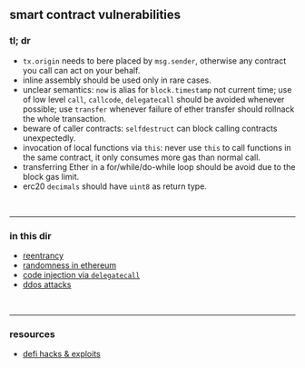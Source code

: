## smart contract vulnerabilities


### tl; dr


* `tx.origin` needs to bere placed by `msg.sender`, otherwise any contract you call can act on your behalf.
* inline assembly should be used only in rare cases.
* unclear semantics: `now` is alias for `block.timestamp` not current time; use of low level `call`, `callcode`, `delegatecall` should be avoided whenever possible; use `transfer` whenever failure of ether transfer should rollnack the whole transaction.
* beware of caller contracts: `selfdestruct` can block calling contracts unexpectedly.
* invocation of local functions via `this`: never use `this` to call functions in the same contract, it only consumes more gas than normal call.
* transferring Ether in a for/while/do-while loop should be avoid due to the block gas limit.
* erc20 `decimals` should have `uint8` as return type.

<br>

---

### in this dir


* [reentrancy](reentrancy_attacks)
* [randomness in ethereum](random_numbers.md)
* [code injection via `delegatecall`](delegatecall)
* [ddos attacks](ddos.md)




<br>

----

### resources


* [defi hacks & exploits](https://github.com/SunWeb3Sec/DeFiHackLabs/#list-of-defi-hacks--exploits)
